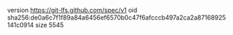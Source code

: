 version https://git-lfs.github.com/spec/v1
oid sha256:de0a6c7f1f89a84a6456ef6570b0c47f6afcccb497a2ca2a87168925141c0914
size 5545
